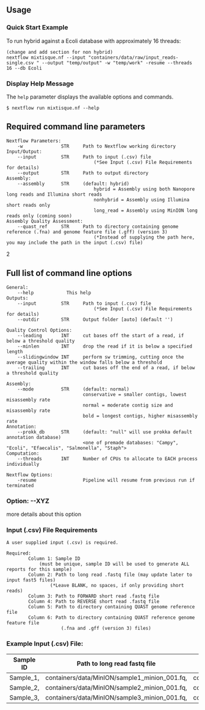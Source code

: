 Usage
-----

### Quick Start Example

To run hybrid against a Ecoli database with approximately 16 threads:
```
(change and add section for non hybrid)
nextflow mixtisque.nf --input "containers/data/raw/input_reads-single.csv " --output "temp/output" -w "temp/work" -resume --threads 16 --db Ecoli
```

### Display Help Message

The `help` parameter displays the available options and commands.
```
$ nextflow run mixtisque.nf --help
```

## Required command line parameters
    Nextflow Parameters:
        -w              STR     Path to Nextflow working directory
    Input/Output:
        --input         STR     Path to input (.csv) file 
                                    (*See Input (.csv) File Requirements for details)
        --output        STR     Path to output directory
    Assembly:
        --assembly      STR     (default: hybrid)
                                    hybrid = Assembly using both Nanopore long reads and Illumina short reads
                                    nonhybrid = Assembly using Illumina short reads only
                                    long_read = Assembly using MinION long reads only (coming soon)
    Assembly Quality Assessment:
        --quast_ref     STR     Path to directory containing genome reference (.fna) and genome feature file (.gff) (version 3)
                                    (*Instead of supplying the path here, you may include the path in the input (.csv) file)
   
      
2
## Full list of command line options

    General:
        --help            This help
    Outputs:
        --input         STR     Path to input (.csv) file
                                    (*See Input (.csv) File Requirements for details)
        --outdir        STR     Output folder [auto] (default '')
        
    Quality Control Options:
        --leading       INT     cut bases off the start of a read, if below a threshold quality 
        --minlen        INT     drop the read if it is below a specified length 
        --slidingwindow INT     perform sw trimming, cutting once the average quality within the window falls below a threshold 
        --trailing      INT     cut bases off the end of a read, if below a threshold quality 

    Assembly: 
        --mode          STR     (default: normal)
                                conservative = smaller contigs, lowest misassembly rate
                                normal = moderate contig size and misassembly rate
                                bold = longest contigs, higher misassembly rate                             
    Annotation:
        --prokk_db      STR     (default: "null" will use prokka default annotation database)
                                <one of premade databases: "Campy", "Ecoli", "Efaecalis", "Salmonella", "Staph"> 
    Computation:
        --threads       INT     Number of CPUs to allocate to EACH process individually 
        
    Nextflow Options:
        -resume                 Pipeline will resume from previous run if terminated
        
### Option: --XYZ

more details about this option


### Input (.csv) File Requirements
    A user supplied input (.csv) is required.
    
    Required:
            Column 1: Sample ID 
                (must be unique, sample ID will be used to generate ALL reports for this sample)
            Column 2: Path to long read .fastq file (may update later to input fast5 files)
                    (*Leave BLANK, no spaces, if only providing short reads)
            Column 3: Path to FORWARD short read .fastq file
            Column 4: Path to REVERSE short read .fastq file
            Column 5: Path to directory containing QUAST genome reference file
            Column 6: Path to directory containing QUAST reference genome feature file
                        (.fna and .gff (version 3) files)
                        
  ### Example Input (.csv) File:

| Sample ID | Path to long read fastq file |  Path to FORWARD short read fastq file |  Path to REVERSE short read fastq file | Path to QUAST genome reference file | Path to QUAST genome feature file |
| --------- | ----------- | ----------- | ----------- | ----------- | ----------- |
| Sample_1, | containers/data/MinION/sample1_minion_001.fq, | containers/data/illumina/sample1_R1_001.fq, | containers/data/illumina/sample1_R2_001.fq, | containers/data/quast_references/ecoli_k12.fna, | containers/data/quast_references/ecoli_k12.fna |
| Sample_2, | containers/data/MinION/sample2_minion_001.fq, | containers/data/illumina/sample2_R1_001.fq, | containers/data/illumina/sample2_R2_001.fq, | containers/data/quast_references/ecoli_k12.fna, | containers/data/quast_references/ecoli_k12.fna |
| Sample_3, | containers/data/MinION/sample3_minion_001.fq, | containers/data/illumina/sample3_R1_001.fq, | containers/data/illumina/sample3_R2_001.fq, | containers/data/quast_references/ecoli_k12.fna, | containers/data/quast_references/ecoli_k12.gff |

                    

```

